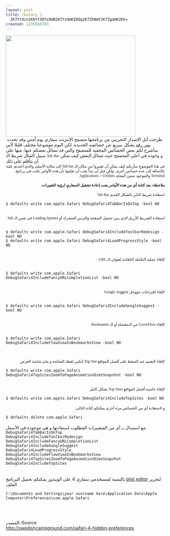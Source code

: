 ```yaml
---
layout: post
title: !binary |-
  2K7Ytdin2KbYtSDYs9mB2KfYsdmKIDQg2KfZhNmF2K7ZgdmK2Kk=
created: 1235565783
---
```

<div class="rtecenter"><a href="http://www.apple.com/safari"><img width="410" height="320" alt="" src="http://bandar.raffah.com/wp/wp-content/uploads/2009/02/overview-hero-image1-20090217-1.jpg" /></a></div>
&nbsp;طرحت أبل الإصدار التجريبي من برنامجها متصفح الإنترنت سفاري يوم أمس وقد تحدث <a href="http://bandar.raffah.com/wp/?p=1527">بندر رفه</a> بشكل سريع عن خصائصه الجديدة. لكن اليوم موضوعنا مختلف قليلا لأني سأشرح لكم بعض الخصائص المخفية للمتصفح والتي قد تسائل بعضكم عنها. منها على سبيل المثال شريط الـ <span style="font: 12.0px Lucida Grande">Tab</span> <span style="font: 12.0px Lucida Grande">Bar</span> و وجوده في أعلى المتصفح حيث<span style="font: 12.0px Lucida Grande"> </span>تسائل<span style="font: 12.0px Lucida Grande"> </span>البعض<span style="font: 12.0px Lucida Grande"> </span>كيف<span style="font: 12.0px Lucida Grande"> </span>يمكن<span style="font: 12.0px Lucida Grande"> </span>أن<span style="font: 12.0px Lucida Grande"> </span>نتأقلم<span style="font: 12.0px Lucida Grande"> </span>على<span style="font: 12.0px Lucida Grande"> </span>ذلك<span style="font: 12.0px Lucida Grande">.</span>
<p dir="rtl" style="margin: 0.0px 0.0px 0.0px 0.0px; text-align: right; font: 12.0px Geeza Pro">في<span style="font: 12.0px Lucida Grande"> </span>هذا<span style="font: 12.0px Lucida Grande"> </span>الموضوع<span style="font: 12.0px Lucida Grande"> </span>سأريكم كيف يمكن أن تغييروا من مكان الـ <span style="font: 12.0px Lucida Grande">Tab</span> <span style="font: 12.0px Lucida Grande">bar</span> إلى مكانه الأصلي والذي اعتدتم عليه بالإضافة إلى عدة خصائص أخرى.&nbsp;ولكن قبل أن نبدأ يجب أن تعلموا بأن هذه الأوامر تكتب في برنامج <span style="font: 12.0px Lucida Grande">Terminal</span> والموجود ضمن المجلد <span style="font: 12.0px Lucida Grande">Applications</span> > <span style="font: 12.0px Lucida Grande">Utilities<br />
<br />
<strong> ملاحظة:&nbsp;بعد كتابة أي من هذه الأوامر يجب إعادة تشغيل السفاري لرؤية التغييرات.</strong><br />
<br />
</span></p>
<p dir="rtl" style="margin: 0.0px 0.0px 0.0px 0.0px; text-align: right; font: 12.0px Geeza Pro">استعادة شريط التابز بالشكل القديم <span style="font: 12.0px Lucida Grande">Tab</span> <span style="font: 12.0px Lucida Grande">Bar<br />
<div dir="ltr"><code>
$ defaults write com.apple.Safari DebugSafari4TabBarIsOnTop -bool NO 
</code></div>
<br />
</span></p>
<p dir="rtl" style="margin: 0.0px 0.0px 0.0px 0.0px; text-align: right; font: 12.0px Geeza Pro">استعادة<span style="font: 12.0px Lucida Grande"> </span>الشريط الأزرق الذي يبين تحميل الصفحة والترس المتحرك أو <span style="font: 12.0px Lucida Grande">Loading Spinner </span>في نفس الـ <span style="font: 12.0px Lucida Grande">Tab<br />
<br />
<div dir="ltr"><code>
$ defaults write com.apple.Safari DebugSafari4IncludeToolbarRedesign -bool NO
$ defaults write com.apple.Safari DebugSafari4LoadProgressStyle -bool NO 
</code></div>
<br />
</span></p>
<p dir="rtl" style="margin: 0.0px 0.0px 0.0px 0.0px; text-align: right; font: 12.0px Geeza Pro">لإلغاء عملية التكملة التلقائية لعنوان الـ <span style="font: 12.0px Lucida Grande">URL<br />
<br />
<div dir="ltr"><code>
$ defaults write com.apple.Safari DebugSafari4IncludeFancyURLCompletionList -bool NO
</code></div>
<br />
</span></p>
<p dir="rtl" style="margin: 0.0px 0.0px 0.0px 0.0px; text-align: right; font: 12.0px Geeza Pro">لإلغاء إقتراحات جووجل <span style="font: 12.0px Lucida Grande">Google</span> <span style="font: 12.0px Lucida Grande">Suggest<br />
<br />
<div dir="ltr"><code>
$ defaults write com.apple.Safari DebugSafari4IncludeGoogleSuggest -bool NO
</code></div>
<br />
</span></p>
<p dir="rtl" style="margin: 0.0px 0.0px 0.0px 0.0px; text-align: right; font: 12.0px Geeza Pro">لإلغاء <span style="font: 12.0px Lucida Grande">CoverFlow</span> من الـمفضلة أو الـ <span style="font: 12.0px Lucida Grande">Bookmarks<br />
<br />
<div dir="ltr"><code>
$ defaults write com.apple.Safari DebugSafari4IncludeFlowViewInBookmarksView -bool NO
 </code></div>
<br />
</span></p>
<p dir="rtl" style="margin: 0.0px 0.0px 0.0px 0.0px; text-align: right; font: 12.0px Geeza Pro">لإلغاء التعتيم عند الضغط على أفضل المواقع <span style="font: 12.0px Lucida Grande">Top</span> <span style="font: 12.0px Lucida Grande">Site</span> لتكبير لقطة الشاشة و ملئ شاشة العرض</p>
<div dir="ltr"><code>
$ defaults write com.apple.Safari DebugSafari4TopSitesZoomToPageAnimationDimsSnapshot -bool NO
 </code></div>
<br />
<p dir="rtl" style="margin: 0.0px 0.0px 0.0px 0.0px; text-align: right; font: 12.0px Geeza Pro">لإلغاء خاصية أفضل<span style="font: 12.0px Lucida Grande"> </span>المواقع<span style="font: 12.0px Lucida Grande"> Top Sites </span>بشكل<span style="font: 12.0px Lucida Grande"> </span>كامل</p>
<div dir="ltr"><code>
$ defaults write com.apple.Safari DebugSafari4IncludeTopSites -bool NO 
</code></div>
<br />
<p dir="rtl" style="margin: 0.0px 0.0px 0.0px 0.0px; text-align: right; font: 12.0px Geeza Pro">و<span style="font: 12.0px Lucida Grande"> </span>لاستعادة<span style="font: 12.0px Lucida Grande"> </span>أي من الخصائص مرة أخرى يمكنكم كتابة التالي:</p>
<div dir="ltr"><code>
$ defaults delete com.apple.Safari <key>
</code></div>
<br />
مع استبدال <key> بـ أي من المتغييرات المطلوب استعادتها و هي موجودة في الأسفل. <br />
<div dir="ltr"><code>DebugSafari4TabBarIsOnTop
DebugSafari4IncludeToolbarRedesign 
DebugSafari4IncludeFancyURLCompletionList
DebugSafari4IncludeGoogleSuggest
DebugSafari4LoadProgressStyle
DebugSafari4IncludeFlowViewInBookmarksView
DebugSafari4TopSitesZoomToPageAnimationDimsSnapshot
DebugSafari4IncludeTopSites </code></div>
&nbsp;<br />
<br />
بالنسبة لمستخدمي سفاري 4 على الويندوز يمكنكم تحميل البرنامج <a href="http://www.ipodrobot.com/download.htm">plist editor</a> لتحرير الملف<br />
<div dir="ltr">
<code>
C:\Documents and Settings\your username here\Application Data\Apple Computer\Preferences\com.apple.Safari
</code>
</div><br />
<p>&nbsp;</p>
المصدر::Source<br />
<a href="http://swedishcampground.com/safari-4-hidden-preferences">http://swedishcampground.com/safari-4-hidden-preferences</a><br />
<p>&nbsp;</p>

</key>
